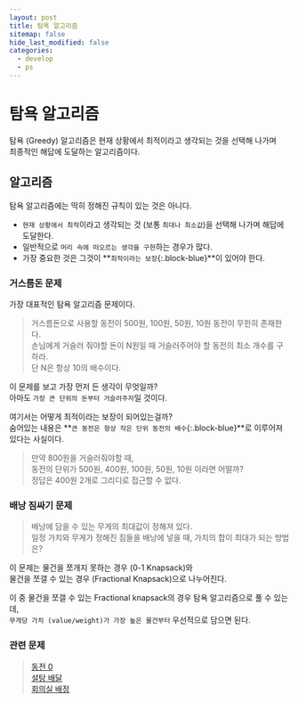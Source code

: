 ```yaml
---
layout: post
title: 탐욕 알고리즘
sitemap: false
hide_last_modified: false
categories:
  - develop
  - ps
---
```

# 탐욕 알고리즘
탐욕 (Greedy) 알고리즘은 현재 상황에서 최적이라고 생각되는 것을 선택해 나가며  
최종적인 해답에 도달하는 알고리즘이다. 

## 알고리즘
탐욕 알고리즘에는 딱히 정해진 규칙이 있는 것은 아니다.  
- `현재 상황에서 최적`이라고 생각되는 것 (보통 `최대나 최소값`)을 선택해 나가며 해답에 도달한다.
- 일반적으로 `머리 속에 떠오르는 생각을 구현`하는 경우가 많다.
- 가장 중요한 것은 그것이 **`최적이라는 보장`{:.block-blue}**이 있어야 한다.

### 거스름돈 문제
가장 대표적인 탐욕 알고리즘 문제이다.  
> 거스름돈으로 사용할 동전이 500원, 100원, 50원, 10원 동전이 무한히 존재한다.  
손님에게 거슬러 줘야할 돈이 N원일 때 거슬러주어야 할 동전의 최소 개수를 구하라.  
단 N은 항상 10의 배수이다.

이 문제를 보고 가장 먼저 든 생각이 무엇일까?  
아마도 `가장 큰 단위의 돈부터 거슬러주자`일 것이다.  

여기서는 어떻게 최적이라는 보장이 되어있는걸까?  
숨어있는 내용은 **`큰 동전은 항상 작은 단위 동전의 배수`{:.block-blue}**로 이루어져 있다는 사실이다.  

> 만약 800원을 거슬러줘야할 때,  
동전의 단위가 500원, 400원, 100원, 50원, 10원 이라면 어떨까?  
정답은 400원 2개로 그리디로 접근할 수 없다.

### 배낭 짐싸기 문제
> 배낭에 담을 수 있는 무게의 최대값이 정해져 있다.  
일정 가치와 무게가 정해진 짐들을 배낭에 넣을 때, 가치의 합이 최대가 되는 방법은?  

이 문제는 물건을 쪼개지 못하는 경우 (0-1 Knapsack)와  
물건을 쪼갤 수 있는 경우 (Fractional Knapsack)으로 나누어진다.

이 중 물건을 쪼갤 수 있는 Fractional knapsack의 경우 탐욕 알고리즘으로 풀 수 있는데,  
`무게당 가치 (value/weight)가 가장 높은 물건부터` 우선적으로 담으면 된다.

### 관련 문제 

> [동전 0](https://www.acmicpc.net/problem/11047)  
[설탕 배달](https://www.acmicpc.net/problem/2839)  
[회의실 배정](https://www.acmicpc.net/problem/1931)  
